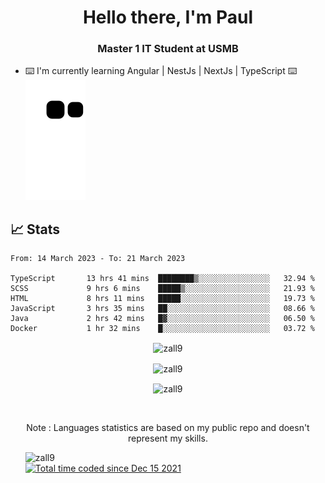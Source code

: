 <h1 align="center">Hello there, I'm Paul</h1> 
<h3 align="center">Master 1 IT Student at USMB </h3>

- ⌨️ I'm currently learning Angular | NestJs | NextJs | TypeScript ⌨️
![Alt text](https://raw.githubusercontent.com/zall9/zall9/output/github-contribution-grid-snake.svg)

## 📈 Stats



<!--START_SECTION:waka-->

```text
From: 14 March 2023 - To: 21 March 2023

TypeScript       13 hrs 41 mins  ████████▒░░░░░░░░░░░░░░░░   32.94 %
SCSS             9 hrs 6 mins    █████▒░░░░░░░░░░░░░░░░░░░   21.93 %
HTML             8 hrs 11 mins   █████░░░░░░░░░░░░░░░░░░░░   19.73 %
JavaScript       3 hrs 35 mins   ██░░░░░░░░░░░░░░░░░░░░░░░   08.66 %
Java             2 hrs 42 mins   █▓░░░░░░░░░░░░░░░░░░░░░░░   06.50 %
Docker           1 hr 32 mins    █░░░░░░░░░░░░░░░░░░░░░░░░   03.72 %
```

<!--END_SECTION:waka-->
<p align="center">
  <img align="center" src="https://github-readme-stats.vercel.app/api?username=zall9&show_icons=true&locale=en&theme=tokyonight " alt="zall9" />
</p>
<p  align="center"><img align="center" src="https://github-readme-streak-stats.herokuapp.com/?user=zall9&theme=tokyonight" alt="zall9" /></p>
<p  align="center"><img align="center" src="https://github-readme-stats.vercel.app/api/top-langs?username=zall9&show_icons=true&locale=en&layout=compact&theme=tokyonight" alt="zall9" /></p>
<br>
<p  align="center">Note : Languages statistics are based on my public repo and doesn't represent my skills.</p>
<p>
  <ul style="list-style-type: none;">
    <li align="left"><img src="https://komarev.com/ghpvc/?username=zall9&label=Profile%20views&color=0e75b6&style=for-the-badge" alt="zall9" /></li>
    <li align="left"> <a href="https://wakatime.com/@7e787948-bc72-4702-af7b-d57420a332e8"><img src="https://wakatime.com/badge/user/7e787948-bc72-4702-af7b-d57420a332e8.svg?style=for-the-badge" alt="Total time coded since Dec 15 2021" /></a> </li>
  </ul>
</p>

